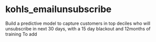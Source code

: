 # kohls_emailunsubscribe
Build a predictive model to capture customers in top deciles who will unsubscribe in next 30 days, with a 15 day blackout and 12months of training 
To add 